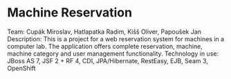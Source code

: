 Machine Reservation
==============
Team: Cupák Miroslav, Hatlapatka Radim, Kišš Oliver, Papoušek Jan
Description: This is a project for a web reservation system for machines in a computer lab. The application offers complete reservation, machine, machine category and user management functionality.
Technology in use: JBoss AS 7, JSF 2 + RF 4, CDI, JPA/Hibernate, RestEasy, EJB, Seam 3, OpenShift
